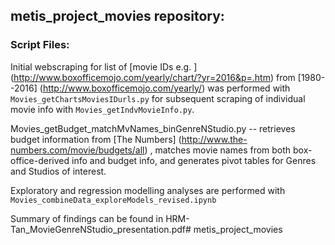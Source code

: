 
## metis_project_movies  repository:

### Script Files:   
Initial webscraping for list of [movie IDs e.g. ] (http://www.boxofficemojo.com/yearly/chart/?yr=2016&p=.htm) from [1980--2016] (http://www.boxofficemojo.com/yearly/)  was performed with `Movies_getChartsMoviesIDurls.py` for subsequent scraping of individual movie info with `Movies_getIndvMovieInfo.py`. 

Movies_getBudget_matchMvNames_binGenreNStudio.py -- retrieves budget information from [The Numbers] (http://www.the-numbers.com/movie/budgets/all) , matches movie names from both box-office-derived info and budget info, and generates pivot tables for Genres and Studios of interest.

Exploratory and regression modelling analyses are performed with `Movies_combineData_exploreModels_revised.ipynb`

Summary of findings can be found in HRM-Tan_MovieGenreNStudio_presentation.pdf# metis_project_movies
